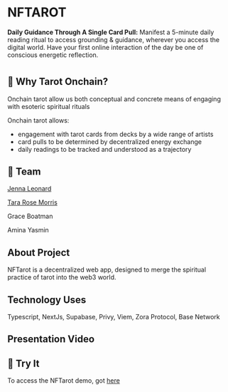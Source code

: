 # NFTAROT
**Daily Guidance Through A Single Card Pull:** Manifest a 5-minute daily reading ritual to access grounding & guidance, wherever you access the digital world. Have your first online interaction of the day be one of conscious energetic reflection. 
#
## 🌱 Why Tarot Onchain?

Onchain tarot allow us both conceptual and concrete means of engaging with esoteric spiritual rituals

Onchain tarot allows:
- engagement with tarot cards from decks by a wide range of artists
- card pulls to be determined by decentralized energy exchange
- daily readings to be tracked and understood as a trajectory

## 💐 Team

[Jenna Leonard](https://github.com/jennaleonard)

[Tara Rose Morris](https://www.taramoves.com/)

Grace Boatman

Amina Yasmin

## About Project

NFTarot is a decentralized web app, designed to merge the spiritual practice of tarot into the web3 world. 

## Technology Uses

Typescript, NextJs, Supabase, Privy, Viem, Zora Protocol, Base Network

## Presentation Video

## 💐 Try It
To access the NFTarot demo, got [here](www.nftarot.com)
